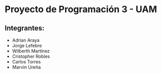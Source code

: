 # Proyecto de Programación 3 - UAM

## Integrantes:
* Adrian Araya
* Jorge Lefebre
* Wilberth Martínez
* Cristopher Robles
* Carlos Torres
* Marvin Ureña
